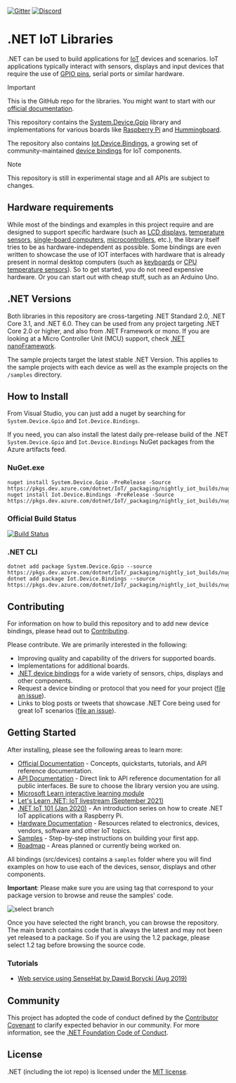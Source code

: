 <!-- markdownlint-disable -->
[![Gitter](https://badges.gitter.im/Join%20Chat.svg)](https://gitter.im/dotnet/iot)
[![Discord](https://img.shields.io/discord/755370044946513932?label=Discord)](https://discord.gg/kqWhBbj)

# .NET IoT Libraries

.NET can be used to build applications for [IoT](https://en.wikipedia.org/wiki/Internet_of_things) devices and scenarios. IoT applications typically interact with sensors, displays and input devices that require the use of [GPIO pins](https://en.wikipedia.org/wiki/General-purpose_input/output), serial ports or similar hardware.

> [!IMPORTANT]
> This is the GitHub repo for the libraries. You might want to start with our [official documentation](https://docs.microsoft.com/dotnet/iot/).

This repository contains the [System.Device.Gpio](https://www.nuget.org/packages/System.Device.Gpio) library and implementations for various boards like [Raspberry Pi](https://www.raspberrypi.org/) and [Hummingboard](https://www.solid-run.com/nxp-family/hummingboard/).

The repository also contains [Iot.Device.Bindings](https://www.nuget.org/packages/Iot.Device.Bindings), a growing set of community-maintained [device bindings](src/devices/README.md) for IoT components.

> [!NOTE]
> This repository is still in experimental stage and all APIs are subject to changes.

## Hardware requirements

While most of the bindings and examples in this project require and are designed to support specific hardware (such as [LCD displays](src/devices/CharacterLcd), [temperature sensors](src/devices/Dhtxx), [single-board computers](src/devices/Board/RaspberryPiBoard.cs), [microcontrollers](src/devices/Arduino), etc.), the library itself tries to be as hardware-independent as possible. Some bindings are even written to showcase the use of IOT interfaces with hardware that is already present in normal desktop computers (such as [keyboards](src/devices/Board/KeyboardGpioDriver.cs) or [CPU temperature sensors](src/devices/HardwareMonitor)). So to get started, you do not need expensive hardware. Or you can start out with cheap stuff, such as an Arduino Uno.

## .NET Versions

Both libraries in this repository are cross-targeting .NET Standard 2.0, .NET Core 3.1, and .NET 6.0. They can be used from any project targeting .NET Core 2.0 or higher, and also from .NET Framework or mono. If you are looking at a Micro Controller Unit (MCU) support, check [.NET nanoFramework](https://github.com/nanoframework/).

The sample projects target the latest stable .NET Version. This applies to the sample projects with each device as well as the example projects on the `/samples` directory.

## How to Install

From Visual Studio, you can just add a nuget by searching for `System.Device.Gpio` and `Iot.Device.Bindings`.

If you need, you can also install the latest daily pre-release build of the .NET `System.Device.Gpio` and `Iot.Device.Bindings` NuGet packages from the Azure artifacts feed.
  
### NuGet.exe

```shell
nuget install System.Device.Gpio -PreRelease -Source https://pkgs.dev.azure.com/dotnet/IoT/_packaging/nightly_iot_builds/nuget/v3/index.json
nuget install Iot.Device.Bindings -PreRelease -Source https://pkgs.dev.azure.com/dotnet/IoT/_packaging/nightly_iot_builds/nuget/v3/index.json
```

### Official Build Status

[![Build Status](https://dev.azure.com/dotnet/IoT/_apis/build/status/dotnet.iot?branchName=main)](https://dev.azure.com/dotnet/IoT/_build/latest?definitionId=179&branchName=main)

### .NET CLI

```shell
dotnet add package System.Device.Gpio --source https://pkgs.dev.azure.com/dotnet/IoT/_packaging/nightly_iot_builds/nuget/v3/index.json
dotnet add package Iot.Device.Bindings --source https://pkgs.dev.azure.com/dotnet/IoT/_packaging/nightly_iot_builds/nuget/v3/index.json
```

## Contributing

For information on how to build this repository and to add new device bindings, please head out to [Contributing](Documentation/CONTRIBUTING.md).

Please contribute. We are primarily interested in the following:

* Improving quality and capability of the drivers for supported boards.
* Implementations for additional boards.
* [.NET device bindings](src/devices) for a wide variety of sensors, chips, displays and other components.
* Request a device binding or protocol that you need for your project ([file an issue](https://github.com/dotnet/iot/issues)).
* Links to blog posts or tweets that showcase .NET Core being used for great IoT scenarios ([file an issue](https://github.com/dotnet/iot/issues)).

## Getting Started

After installing, please see the following areas to learn more:

* [Official Documentation](https://docs.microsoft.com/dotnet/iot/) - Concepts, quickstarts, tutorials, and API reference documentation.
* [API Documentation](https://docs.microsoft.com/dotnet/api/?view=iot-dotnet-1.5) - Direct link to API reference documentation for all public interfaces. Be sure to choose the library version you are using.
* [Microsoft Learn interactive learning module](https://docs.microsoft.com/learn/modules/create-iot-device-dotnet/)
* [Let's Learn .NET: IoT livestream (September 2021)](https://www.youtube.com/watch?v=sKaSBh1M4M4)
* [.NET IoT 101 (Jan 2020)](https://channel9.msdn.com/Series/IoT-101) - An introduction series on how to create .NET IoT applications with a Raspberry Pi.
* [Hardware Documentation](Documentation/README.md) - Resources related to electronics, devices, vendors, software and other IoT topics.
* [Samples](samples/README.md) - Step-by-step instructions on building your first app.
* [Roadmap](Documentation/roadmap.md) - Areas planned or currently being worked on.

All bindings (src/devices) contains a `samples` folder where you will find examples on how to use each of the devices, sensor, displays and other components.

**Important**: Please make sure you are using tag that correspond to your package version to browse and reuse the samples' code.

![select branch](./Documentation/images/selectbranch.jpg)

Once you have selected the right branch, you can browse the repository. The main branch contains code that is always the latest and may not been yet released to a package. So if you are using the 1.2 package, please select 1.2 tag before browsing the source code.

### Tutorials

* [Web service using SenseHat by Dawid Borycki (Aug 2019)](https://msdn.microsoft.com/magazine/mt833493)

## Community

This project has adopted the code of conduct defined by the [Contributor Covenant](https://contributor-covenant.org/)
to clarify expected behavior in our community. For more information, see the [.NET Foundation Code of Conduct](https://dotnetfoundation.org/code-of-conduct).

## License

.NET (including the iot repo) is licensed under the [MIT license](LICENSE).
